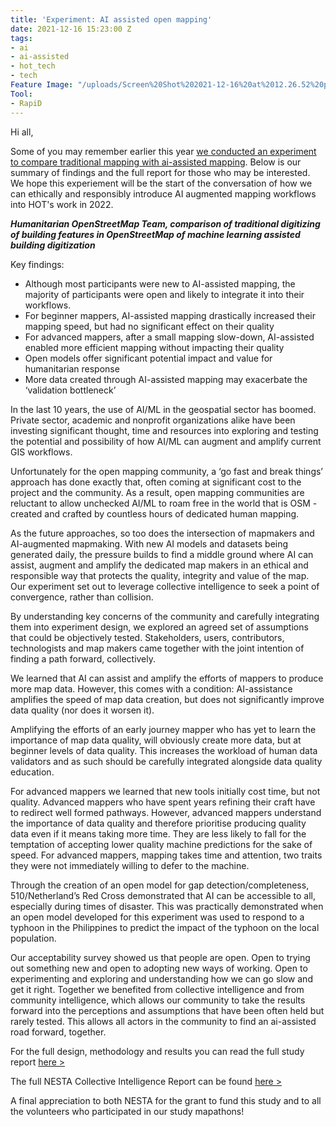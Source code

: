 ```yaml
---
title: 'Experiment: AI assisted open mapping'
date: 2021-12-16 15:23:00 Z
tags:
- ai
- ai-assisted
- hot_tech
- tech
Feature Image: "/uploads/Screen%20Shot%202021-12-16%20at%2012.26.52%20pm-de2129.png"
Tool:
- RapiD
---
```


Hi all, 

Some of you may remember earlier this year [we conducted an experiment to compare traditional mapping with ai-assisted mapping](https://www.openstreetmap.org/user/bo_hot/diary/395666). Below is our summary of findings and the full report for those who may be interested. We hope this experiement will be the start of the conversation of how we can ethically and responsibly introduce AI augmented mapping workflows into HOT's work in 2022. 

___Humanitarian OpenStreetMap Team, comparison of traditional digitizing of building features in OpenStreetMap of machine learning assisted building digitization___

Key findings:  
 
* Although most participants were new to AI-assisted mapping, the majority of participants were open and likely to integrate it into their workflows.  
* For beginner mappers, AI-assisted mapping drastically increased their mapping speed, but had no significant effect on their quality
* For advanced mappers, after a small mapping slow-down, AI-assisted enabled more efficient mapping without impacting their quality
* Open models offer significant potential impact and value for humanitarian response
* More data created through AI-assisted mapping may exacerbate the ‘validation bottleneck’

In the last 10 years, the use of AI/ML in the geospatial sector has boomed. Private sector, academic and nonprofit organizations alike have been investing significant thought, time and resources into exploring and testing the potential and possibility of how AI/ML can augment and amplify current GIS workflows. 

Unfortunately for the open mapping community, a ‘go fast and break things’ approach has done exactly that, often coming at significant cost to the project and the community. As a result, open mapping communities are reluctant to allow unchecked AI/ML to roam free in the world that is OSM - created and crafted by countless hours of dedicated human mapping. 

As the future approaches, so too does the intersection of mapmakers and AI-augmented mapmaking. With new AI models and datasets being generated daily, the pressure builds to find a middle ground where AI can assist, augment and amplify the dedicated map makers in an ethical and responsible way that protects the quality, integrity and value of the map. Our experiment set out to leverage collective intelligence to seek a point of convergence, rather than collision.

By understanding key concerns of the community and carefully integrating them into experiment design, we explored an agreed set of assumptions that could be objectively tested. Stakeholders, users, contributors, technologists and map makers came together with the joint intention of finding a path forward, collectively. 

We learned that AI can assist and amplify the efforts of mappers to produce more map data. However, this comes with a condition: AI-assistance amplifies the speed of map data creation, but does not significantly improve data quality (nor does it worsen it). 

Amplifying the efforts of an early journey mapper who has yet to learn the importance of map data quality, will obviously create more data, but at beginner levels of data quality. This increases the workload of human data validators and as such should be carefully integrated alongside data quality education.

For advanced mappers we learned that new tools initially cost time, but not quality. Advanced mappers who have spent years refining their craft have to redirect well formed pathways. However, advanced mappers understand the importance of data quality and therefore prioritise producing quality data even if it means taking more time. They are less likely to fall for the temptation of accepting lower quality machine predictions for the sake of speed. For advanced mappers, mapping takes time and attention, two traits they were not immediately willing to defer to the machine. 

Through the creation of an open model for gap detection/completeness, 510/Netherland’s Red Cross demonstrated that AI can be accessible to all, especially during times of disaster. This was practically demonstrated when an open model developed for this experiment was used to respond to a typhoon in the Philippines to predict the impact of the typhoon on the local population. 

Our acceptability survey showed us that people are open. Open to trying out something new and open to adopting new ways of working. Open to experimenting and exploring and understanding how we can go slow and get it right. Together we benefited from collective intelligence and from community intelligence, which allows our community to take the results forward into the perceptions and assumptions that have been often held but rarely tested. This allows all actors in the community to find an ai-assisted road forward, together.

For the full design, methodology and results you can read the full study report [here >](https://docs.google.com/document/d/1B-ETIfRn5a5EzpafhDstnY75FtjJLIUdDhlFMfISuJQ/edit?usp=sharing)

The full NESTA Collective Intelligence Report can be found [here >](https://www.nesta.org.uk/documents/2501/Collective_Intelligence_Grants_Programme-Experiments_in_collective_intelligence_design_2.0_1.pdf) 

A final appreciation to both NESTA for the grant to fund this study and to all the volunteers who participated in our study mapathons! 